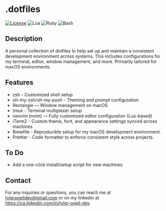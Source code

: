 # .dotfiles

[![License](https://img.shields.io/badge/License-MIT-blue.svg)](https://opensource.org/licenses/MIT)
![Lua](https://img.shields.io/badge/lua-%232C2D72.svg?style=for-the-badge&logo=lua&logoColor=white)
![Ruby](https://img.shields.io/badge/ruby-%23CC342D.svg?style=for-the-badge&logo=ruby&logoColor=white)
![Bash](https://img.shields.io/badge/Shell_Script-121011?style=for-the-badge&logo=gnu-bash&logoColor=white)

## Description

A personal collection of dotfiles to help set up and maintain a consistent development environment across systems. This includes configurations for my terminal, editor, window management, and more. Primarily tailored for macOS environments.

## Features

- zsh - Customized shell setup
- oh-my-zsh/oh-my-posh - Theming and prompt configuration
- Rectangle — Window management on macOS
- tmux - Terminal multiplexer setup
- neovim (nvim) — Fully customized editor configuration (Lua-based)
- iTerm2 - Custom theme, font, and appearance settings synced across machines
- Brewfile - Reproducible setup for my macOS development environment.
- Prettier - Code formatter to enforce consistent style across projects.

## To Do

- Add a one-click install/setup script for new machines

## Contact

For any inquiries or questions, you can reach me at tyleroneildev@gmail.com
or on my linkedin at https://ca.linkedin.com/in/tyler-oneil-dev
